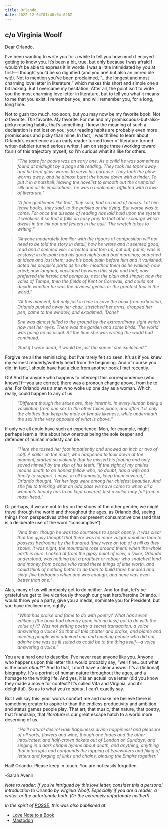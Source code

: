 ```yaml
---
title: Orlando
date: 2022-12-04T01:40:04.026Z
---
```


## c/o Virginia Woolf

<p>Dear Orlando,</p><p>I’ve been wanting to write you for a while to tell you how much I enjoyed getting to know you. It’s been a bit, true, but only because I was afraid I wouldn’t be able to express it in words. I was a little intimidated by you at first—I thought you’d be so dignified (and you are! but also an incredible wit!). Not to mention you’ve been proclaimed, “…the longest and most charming love letter in literature,” which makes this short and simple one a bit lacking. But I overcame my hesitation. After all, the point isn’t to write you the most charming love letter in literature, but to tell you what it means to me that you exist. I remember you, and will remember you, for a long, long time.</p><p>Not to gush too much, too soon, but you may now be my favorite book. Not <em>a</em> favorite. <em>The</em> favorite. <em>My</em> favorite. For me and my promiscuous-but-also-picky reading habits, that’s something.&nbsp;I know the meaning of such a declaration is not lost on you; your reading habits are probably even more promiscuous and picky than mine. In fact, I was thrilled to learn about Orlando’s experience as an early reader turned lover of literature turned writer-dabbler turned serious writer. I am on stage three (working toward four!) of this trajectory myself, so I’m curious what it’s like for others.</p><blockquote><p><em>“The taste for books was an early one. As a child he was sometimes found at midnight by a page still reading. They took his taper away, and he bred glow-worms to serve his purpose. They took the glow-worms away, and he almost burnt the house down with a tinder. To put it in a nutshell, leaving the novelist to smooth out the crumpled silk and all its implications, he was a nobleman, afflicted with a love of literature.”</em></p></blockquote><p></p><blockquote><p><em>“A fine gentleman like that, they said, had no need of books. Let him leave books, they said, to the palsied or the dying. But worse was to come. For once the disease of reading has laid hold upon the system it weakens it so that it falls an easy prey to that other scourge which dwells in the ink pot and festers in the quill. The wretch takes to writing.”</em></p></blockquote><p></p><blockquote><p><em>“Anyone moderately familiar with the rigours of composition will not need to be told the story in detail; how he wrote and it seemed good; read and it seemed vile; corrected and tore up; cut out; put in; was in ecstasy; in despair; had his good nights and bad mornings; snatched at ideas and lost them; saw his book plain before him and it vanished; acted his people's parts as he ate; mouthed them as he walked; now cried; now laughed; vacillated between this style and that; now preferred the heroic and pompous; next the plain and simple; now the vales of Tempe; then the fields of Kent or Cornwall; and could not decide whether he was the divinest genius or the greatest fool in the world.”</em></p></blockquote><p></p><blockquote><p><em>“At this moment, but only just in time to save the book from extinction, Orlando pushed away her chair, stretched her arms, dropped her pen, came to the window, and exclaimed, ‘Done!’</em></p><p><em>She was almost felled to the ground by the extraordinary sight which now met her eyes. There was the garden and some birds. The world was going on as usual. All the time she was writing the world had continued.&nbsp;</em></p><p><em>‘And if I were dead, it would be just the same!’ she exclaimed.”</em></p></blockquote><p>Forgive me all the reminiscing, but I’ve rarely felt so seen. It’s as if you knew my earnest readerly/writerly heart from the beginning. And of course you did; in fact, <a href="https://lovenotetoabook.substack.com/p/to-a-writers-diary">I should have had a clue from another book I met recently</a>.</p><p>Oh! And for anyone who happens to intercept this correspondence (who knows?)—you are correct; there was a pronoun change above, from <em>he</em> to <em>she</em>. For Orlando was a man who woke up one day as a woman. Which, really, could happen to any of us.</p><blockquote><p><em>“Different though the sexes are, they intermix. In every human being a vacillation from one sex to the other takes place, and often it is only the clothes that keep the male or female likeness, while underneath the sex is the very opposite of what is above.”</em></p></blockquote><p>If only we all could have such an experience! Men, for example, might perhaps learn a little about how onerous being the sole keeper and defender of human modesty can be.</p><blockquote><p><em>“Here she tossed her foot impatiently and showed an inch or two of calf. A sailor on the mast, who happened to look down at the moment, started so violently that he missed his footing and only saved himself by the skin of his teeth. “If the sight of my ankles means death to an honest fellow who, no doubt, has a wife and family to support, I must, in all humanity, keep them covered," Orlando thought. Yet her legs were among her chiefest beauties. And she fell to thinking what an odd pass we have come to when all a woman's beauty has to be kept covered, lest a sailor may fall from a mast-head.”</em></p></blockquote><p>Or perhaps, if we are not to try on the shoes of the other gender, we might travel through the world and throughout the ages, as Orlando did, seeing things from perspectives other than our present consumptive one (and that is a deliberate use of the word “consumptive”).</p><blockquote><p><em>“And then, though he was too courteous to speak openly, it was clear that the gipsy thought that there was no more vulgar ambition than to possess bedrooms by the hundred (they were on top of a hill as they spoke; it was night; the mountains rose around them) when the whole earth is ours. Looked at from the gipsy point of view, a Duke, Orlando understood, was nothing but a profiteer or robber who snatched land and money from people who rated these things of little worth, and could think of nothing better to do than to build three hundred and sixty-five bedrooms when one was enough, and none was even better than one.”</em></p></blockquote><p>Alas, many of us will probably get to do neither. And for that, let’s be grateful we get to live vicariously through our great hero/heroine Orlando. I would throw you a party, give you a medal, nominate you for President, but you have declined me, rightly.</p><blockquote><p><em>“What has praise and fame to do with poetry? What has seven editions (the book had already gone into no less) got to do with the value of it? Was not writing poetry a secret transaction, a voice answering a voice? So that all this chatter and praise, and blame and meeting people who admired one and meeting people who did not admire one was as ill suited as could be to the thing itself—a voice answering a voice.”</em></p></blockquote><p>You are a hard one to describe. I’ve never read anyone like you. Anyone who happens upon this letter this would probably say, “well fine…but what is the book <em>about</em>?” And to that, I don’t have a clear answer. It’s a (fictional) biography. It’s a portrait of human nature throughout the ages, and a homage to the writing life. And yes, it is an actual love letter (did you know they made a movie for context? It’s called Vita and Virginia, and it’s delightful). So as to what you’re <em>about</em>, I can’t exactly say. </p><p>But I will say this: your words comfort me and make me believe there is something greater to aspire to than the endless productivity and ambition and status games people play. That art, that music, that nature, that poetry, that friendship, that <em>literature</em> is our great escape hatch to a world more deserving of us.</p><blockquote><p><em>“Hail! natural desire! Hail! happiness! divine happiness! and pleasure of all sorts, flowers and wine, though one fades and the other intoxicates; and half-crown tickets out of London on Sundays, and singing in a dark chapel hymns about death, and anything, anything that interrupts and confounds the tapping of typewriters and filing of letters and forging of links and chains, binding the Empire together.”</em></p></blockquote><p>Hail! Orlando. Please keep in touch. You are not easily forgotten.</p><p>–Sarah Avenir</p><p><em>Note to reader: If you’re intrigued by this love letter, consider this a personal introduction to </em>Orlando<em> by Virginia Woolf. Especially if you are a reader, a writer, or the unfortunate both. (Or the extremely unfortunate neither!)</em></p>

*In the spirit of [POSSE](https://indieweb.org/POSSE), this was also published at:*

* [Love Note to a Book](https://lovenotetoabook.substack.com/p/orlando)
* [Mastodon](https://tw.town/@sarahavenir/109481285731328222)